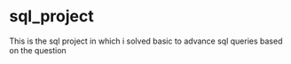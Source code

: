 # sql_project
This is the sql project in which i solved basic to advance sql queries based on the question
